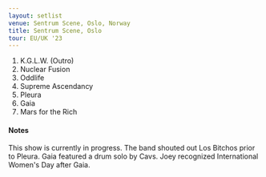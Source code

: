 ```yaml
---
layout: setlist
venue: Sentrum Scene, Oslo, Norway
title: Sentrum Scene, Oslo
tour: EU/UK '23
---
```


1. K.G.L.W. (Outro)
2. Nuclear Fusion
3. Oddlife
4. Supreme Ascendancy 
5. Pleura
6. Gaia
7. Mars for the Rich

<!--snippet-->


#### Notes

This show is currently in progress. The band shouted out Los Bitchos prior to Pleura. Gaia featured a drum solo by Cavs. Joey recognized International Women's Day after Gaia.

